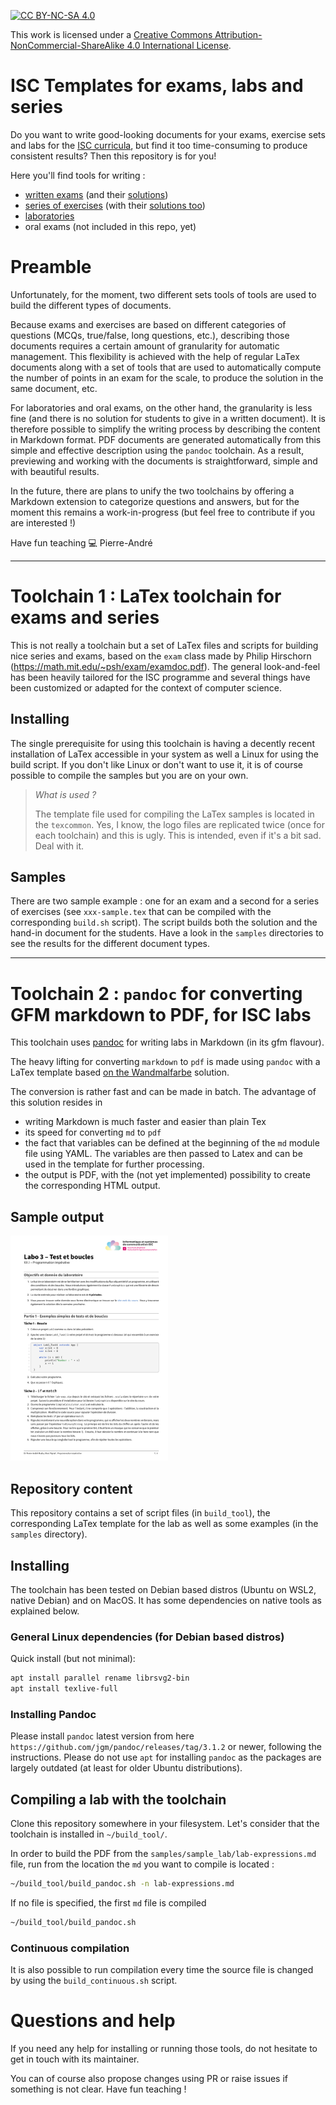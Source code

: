 [![CC BY-NC-SA 4.0][cc-by-nc-sa-shield]][cc-by-nc-sa]

This work is licensed under a
[Creative Commons Attribution-NonCommercial-ShareAlike 4.0 International License][cc-by-nc-sa].

[cc-by-nc-sa]: http://creativecommons.org/licenses/by-nc-sa/4.0/
[cc-by-nc-sa-image]: https://licensebuttons.net/l/by-nc-sa/4.0/88x31.png
[cc-by-nc-sa-shield]: https://img.shields.io/badge/License-CC%20BY--NC--SA%204.0-lightgrey.svg

# ISC Templates for exams, labs and series
Do you want to write good-looking documents for your exams, exercise sets and labs for the [ISC curricula](https://isc.hevs.ch), but find it too time-consuming to produce consistent results? Then this repository is for you!

Here you'll find tools for writing : 
- [written exams](samples/sample_written_exam/exam-sample.pdf) (and their [solutions](samples/sample_written_exam/exam-sample-sol.pdf))
- [series of exercises](samples/sample_series/serie-sample.pdf) (with their [solutions too](samples/sample_series/serie-sample.pdf))
- [laboratories](samples/sample_lab/lab-expressions.pdf)
- oral exams (not included in this repo, yet)

# Preamble
Unfortunately, for the moment, two different sets tools of tools are used to build the different types of documents. 

Because exams and exercises are based on different categories of questions (MCQs, true/false, long questions, etc.), describing those documents requires a certain amount of granularity for automatic management. This flexibility is achieved with the help of regular LaTex documents along with a set of tools that are used to automatically compute the number of points in an exam for the scale, to produce the solution in the same document, etc.

For laboratories and oral exams, on the other hand, the granularity is less fine (and there is no solution for students to give in a written document). It is therefore possible to simplify the writing process by describing the content in Markdown format. PDF documents are generated automatically from this simple and effective description using the `pandoc` toolchain. As a result, previewing and working with the documents is straightforward, simple and with beautiful results.

In the future, there are plans to unify the two toolchains by offering a Markdown extension to categorize questions and answers, but for the moment this remains a work-in-progress (but feel free to contribute if you are interested !)

Have fun teaching :computer:
Pierre-André

---

# Toolchain 1 : LaTex toolchain for exams and series

This is not really a toolchain but a set of LaTex files and scripts for building nice series and exams, based on the `exam` class made by Philip Hirschorn (https://math.mit.edu/~psh/exam/examdoc.pdf). The general look-and-feel has been heavily tailored for the ISC programme and several things have been customized or adapted for the context of computer science. 

## Installing
The single prerequisite for using this toolchain is having a decently recent installation of LaTex accessible in your system as well a Linux for using the build script. If you don't like Linux or don't want to use it, it is of course possible to compile the samples but you are on your own. 

> _What is used ?_
>
> The template file used for compiling the LaTex samples is located in the `texcommon`. 
> Yes, I know, the logo files are replicated twice (once for each toolchain) and this is ugly. This is intended, even if it's a bit sad. Deal with it.

## Samples
There are two sample example : one for an exam and a second for a series of exercises (see `xxx-sample.tex` that can be compiled with the corresponding `build.sh` script). The script builds both the solution and the hand-in document for the students. Have a look in the `samples` directories to see the results for the different document types.

---
# Toolchain 2 : `pandoc` for converting GFM markdown to PDF, for ISC labs
This toolchain uses [pandoc](https://pandoc.org/) for writing labs in Markdown (in its gfm flavour). 

The heavy lifting for converting `markdown` to `pdf` is made using `pandoc` with a LaTex template based [on the Wandmalfarbe](https://github.com/Wandmalfarbe/pandoc-latex-template) solution. 

The conversion is rather fast and can be made in batch. The advantage of this solution resides in 
- writing Markdown is much faster and easier than plain Tex
- its speed for converting `md` to `pdf`
- the fact that variables can be defined at the beginning of the `md` module file using YAML. The variables are then passed to Latex and can be used in the template for further processing.
- the output is PDF, with the (not yet implemented) possibility to create the corresponding HTML output.

## Sample output
<img src="output.png" width="50%" height="50%">

## Repository content
This repository contains a set of script files (in `build_tool`), the corresponding LaTex template for the lab as well as some examples (in the `samples` directory).

## Installing
The toolchain has been tested on Debian based distros (Ubuntu on WSL2, native Debian) and on MacOS. It has some dependencies on native tools as explained below.

### General Linux dependencies (for Debian based distros)
Quick install (but not minimal):

```bash
apt install parallel rename librsvg2-bin
apt install texlive-full
```

### Installing Pandoc 
Please install `pandoc` latest version from here `https://github.com/jgm/pandoc/releases/tag/3.1.2` or newer, following the instructions. Please do not use `apt` for installing `pandoc` as the packages are largely outdated (at least for older Ubuntu distributions).

## Compiling a lab with the toolchain
Clone this repository somewhere in your filesystem. Let's consider that the toolchain is installed in `~/build_tool/`. 

In order to build the PDF from the `samples/sample_lab/lab-expressions.md` file, run from the location the `md` you want to compile is located :

```bash
~/build_tool/build_pandoc.sh -n lab-expressions.md
```

If no file is specified, the first `md` file is compiled 

```bash
~/build_tool/build_pandoc.sh
```

### Continuous compilation
It is also possible to run compilation every time the source file is changed by using the `build_continuous.sh` script.

# Questions and help
If you need any help for installing or running those tools, do not hesitate to get in touch with its maintainer. 

You can of course also propose changes using PR or raise issues if something is not clear. Have fun teaching !
